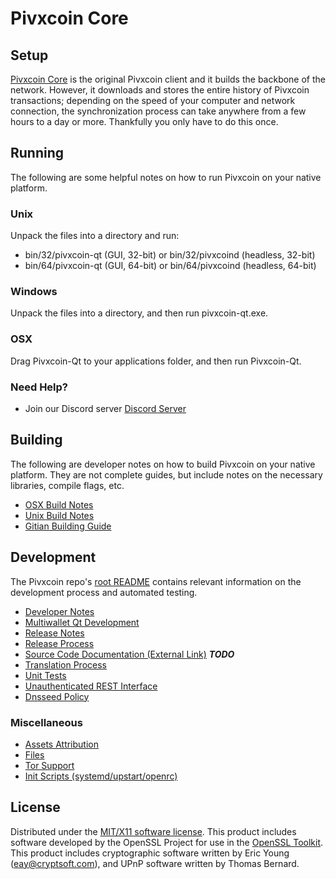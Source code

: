 Pivxcoin Core
=====================

Setup
---------------------
[Pivxcoin Core](https://www.PIV.network) is the original Pivxcoin client and it builds the backbone of the network. However, it downloads and stores the entire history of Pivxcoin transactions; depending on the speed of your computer and network connection, the synchronization process can take anywhere from a few hours to a day or more. Thankfully you only have to do this once.

Running
---------------------
The following are some helpful notes on how to run Pivxcoin on your native platform.

### Unix

Unpack the files into a directory and run:

- bin/32/pivxcoin-qt (GUI, 32-bit) or bin/32/pivxcoind (headless, 32-bit)
- bin/64/pivxcoin-qt (GUI, 64-bit) or bin/64/pivxcoind (headless, 64-bit)

### Windows

Unpack the files into a directory, and then run pivxcoin-qt.exe.

### OSX

Drag Pivxcoin-Qt to your applications folder, and then run Pivxcoin-Qt.

### Need Help?

* Join our Discord server [Discord Server](https://discordapp.com/invite/9nzt37V)

Building
---------------------
The following are developer notes on how to build Pivxcoin on your native platform. They are not complete guides, but include notes on the necessary libraries, compile flags, etc.

- [OSX Build Notes](build-osx.md)
- [Unix Build Notes](build-unix.md)
- [Gitian Building Guide](gitian-building.md)

Development
---------------------
The Pivxcoin repo's [root README](https://github.com/pivxcoin/pivxcoin/blob/master/README.md) contains relevant information on the development process and automated testing.

- [Developer Notes](developer-notes.md)
- [Multiwallet Qt Development](multiwallet-qt.md)
- [Release Notes](release-notes.md)
- [Release Process](release-process.md)
- [Source Code Documentation (External Link)](https://dev.visucore.com/bitcoin/doxygen/) ***TODO***
- [Translation Process](translation_process.md)
- [Unit Tests](unit-tests.md)
- [Unauthenticated REST Interface](REST-interface.md)
- [Dnsseed Policy](dnsseed-policy.md)

### Miscellaneous
- [Assets Attribution](assets-attribution.md)
- [Files](files.md)
- [Tor Support](tor.md)
- [Init Scripts (systemd/upstart/openrc)](init.md)

License
---------------------
Distributed under the [MIT/X11 software license](http://www.opensource.org/licenses/mit-license.php).
This product includes software developed by the OpenSSL Project for use in the [OpenSSL Toolkit](https://www.openssl.org/). This product includes
cryptographic software written by Eric Young ([eay@cryptsoft.com](mailto:eay@cryptsoft.com)), and UPnP software written by Thomas Bernard.
